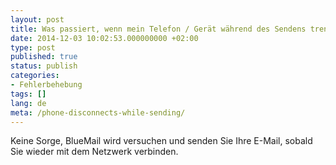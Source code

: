 ```yaml
---
layout: post
title: Was passiert, wenn mein Telefon / Gerät während des Sendens trennt?
date: 2014-12-03 10:02:53.000000000 +02:00
type: post
published: true
status: publish
categories:
- Fehlerbehebung
tags: []
lang: de
meta: /phone-disconnects-while-sending/
---
```


Keine Sorge, BlueMail wird versuchen und senden Sie Ihre E-Mail, sobald Sie wieder mit dem Netzwerk verbinden.

